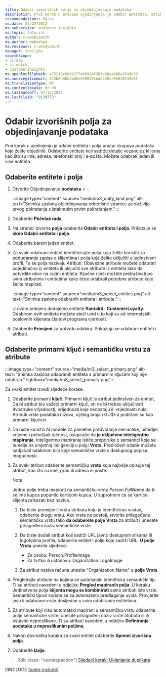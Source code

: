 ```yaml
---
title: Odabir izvorišnih polja za objedinjavanje podataka
description: Prvi korak u procesu ujedinjenja je odabir entiteta, atributa, primarnih ključeva i semantičkih vrsta za mapiranje podataka u jedinstveni profil klijenta.
recommendations: false
ms.date: 04/22/2022
ms.subservice: audience-insights
ms.topic: tutorial
author: v-wendysmith
ms.author: mukeshpo
ms.reviewer: v-wendysmith
manager: shellyha
searchScope:
- ci-map
- ci-match
- customerInsights
ms.openlocfilehash: a75218c996b277e00924f2b7b38ea686a1f4dc38
ms.sourcegitcommit: 3c5b0b40b2b45e420015bbdd228ce0e610245e6f
ms.translationtype: MT
ms.contentlocale: hr-HR
ms.lasthandoff: 07/12/2022
ms.locfileid: "9139773"
---
```

# <a name="select-source-fields-for-data-unification"></a>Odabir izvorišnih polja za objedinjavanje podataka

Prvi korak u ujedinjenju je odabir entiteta i polja unutar skupova podataka koje želite objediniti. Odaberite entitete koji sadrže detalje vezane uz klijenta kao što su ime, adresa, telefonski broj i e-pošta. Možete odabrati jedan ili više entiteta.

## <a name="select-entities-and-fields"></a>Odaberite entitete i polja

1. Otvorite Objedinjavanje **podataka** > **·**.

   :::image type="content" source="media/m3_unify_land.png" alt-text="Snimka zaslona objedinjavanja odredišne stranice za doživljaj prvog pokretanja s istaknutim prvim pokretanjem.":::

1. Odaberite **Početak rada**.

1. Na stranici Izvorna **polja** odaberite **Odabir entiteta i polja**. Prikazuje se **okno Odabir entiteta i polja**.

1. Odaberite barem jedan entitet.

1. Za svaki odabrani entitet identificirajte polja koja želite koristiti za podudaranje zapisa o klijentima i polja koja želite uključiti u jedinstveni profil. Ta se polja nazivaju *Atributi*. Obavezne atribute možete odabrati pojedinačno iz entiteta ili uključiti sve atribute iz entiteta tako da potvrdite okvir na razini entiteta. Ključne riječi možete pretraživati po svim atributima i entitetima kako biste odabrali potrebne atribute koje želite mapirati.

   :::image type="content" source="media/m3_select_entities.png" alt-text="Snimka zaslona odabranih entiteta i atributa.":::

   U ovom primjeru dodajemo entitete **Kontakti** i **CustomerLoyalty**. Odabirom ovih entiteta možete steći uvid u to koji su od internetskih poslovnih klijenata članovi programa vjernosti.

1. Odaberite **Primijeni** za potvrdu odabira. Prikazuju se odabrani entiteti i atributi.

## <a name="select-primary-key-and-semantic-type-for-attributes"></a>Odaberite primarni ključ i semantičku vrstu za atribute

   :::image type="content" source="media/m3_select_primary.png" alt-text="Snimka zaslona odabranih entiteta s primarnim ključem koji nije odabran." lightbox="media/m3_select_primary.png":::

Za svaki entitet izvedi sljedeće korake.

1. Odaberite primarni **ključ**. Primarni ključ je atribut jedinstven za entitet. Da bi atribut bio važeći primarni ključ, on ne bi trebao uključivati dvostruke vrijednosti, vrijednosti koje nedostaju ili vrijednosti nula. Atributi vrste podataka nizova, cijelog broja i GUID-a podržani su kao primarni ključevi.

1. Da biste koristili AI modele za pametne predviđanje semantike, uštedjeli vrijeme i poboljšali točnost, osigurajte da **je uključeno inteligentno mapiranje**. Inteligentno mapiranje ističe preporuke o semantici koje se temelje na umjetnoj iteligenciji u polju **Vrsta**. Predloženi odabir možete nadjačati odabirom bilo koje semantičke vrste s dostupnog popisa mogućnosti.

1. Za svaki atribut odaberite semantičku **vrstu** koja najbolje opisuje taj atribut, kao što su ime, grad ili adresa e-pošte.

   > [!NOTE]
   > Jedno polje treba mapirati na semantičku vrstu *Person.FullName* da bi se ime kupca popunilo karticom kupca. U suprotnom će se kartice klijenta prikazati bez naziva.

   1. Da biste promijenili vrstu atributa koju je identificirao sustav, odaberite drugu vrstu. Ako vrsta ne postoji, stvorite prilagođenu semantičku vrstu tako **da odaberete polje Vrsta** za atribut i unesete prilagođeni naziv semantičke vrste.

   1. Da biste dodali atribut koji sadrži URL javno dostupnim slikama ili logotipima profila, odaberite entitet i polje koje sadrži URL. **U polje Vrsta** unesite sljedeće:
      - Za osobu: Person.ProfileImage
      - Za tvrtku ili ustanovu: Organization.LogoImage

   1. Za atribut naziva računa unesite "Organization.Name" u **polje Vrsta**.

1. Pregledajte atribute na kojima se automatski identificira semantički tip. Ti su atributi navedeni u odjeljku **Pregled mapiranih polja**. U koraku Jedinstvena polja **klijenta mogu se kombinirati** samo atributi iste vrste. Semantički tipovi koriste se za automatsko predlaganje uvida. Provjerite jesu li odabrane vrste dosljedne u svim odabranim entitetima.

1. Za atribute koji nisu automatski mapirani u semantičku vrstu odaberite polje semantičke vrste, unesite prilagođeni naziv vrste atributa ili ih ostavite nepreslikane. Ti su atributi navedeni u odjeljku **Definiranje podataka u nepreslikanim poljima**.

1. Nakon dovršetka koraka za svaki entitet odaberite **Spremi izvorišna polja**.

1. Odaberite **Dalje**.

> [!div class="nextstepaction"]
> [Sljedeći korak: Uklanjanje duplikata](remove-duplicates.md)

[!INCLUDE [footer-include](includes/footer-banner.md)]
